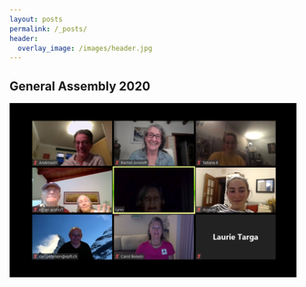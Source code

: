 ```yaml
---
layout: posts
permalink: /_posts/
header:
  overlay_image: /images/header.jpg
---
```

<h2>General Assembly 2020</h2>
<img src="/images/news/GA042020.png" alt="General Assembly 2020" class="center">



